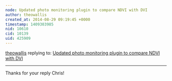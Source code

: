 ```yaml
---
node: Updated photo monitoring plugin to compare NDVI with DVI
author: theowallis
created_at: 2014-08-29 09:19:45 +0000
timestamp: 1409303985
nid: 10610
cid: 10139
uid: 425909
---
```




[theowallis](../profile/theowallis) replying to: [Updated photo monitoring plugin to compare NDVI with DVI](../notes/nedhorning/06-24-2014/updated-photo-monitoring-plugin-to-compare-ndvi-with-dvi)

----
Thanks for your reply Chris!